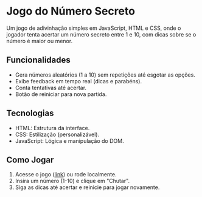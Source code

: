 # Jogo do Número Secreto

Um jogo de adivinhação simples em JavaScript, HTML e CSS, onde o jogador tenta acertar um número secreto entre 1 e 10, com dicas sobre se o número é maior ou menor.

## Funcionalidades

- Gera números aleatórios (1 a 10) sem repetições até esgotar as opções.
- Exibe feedback em tempo real (dicas e parabéns).
- Conta tentativas até acertar.
- Botão de reiniciar para nova partida.

## Tecnologias

- HTML: Estrutura da interface.
- CSS: Estilização (personalizável).
- JavaScript: Lógica e manipulação do DOM.

## Como Jogar

1. Acesse o jogo ([link](https://jogo-three-bice-10.vercel.app/)) ou rode localmente.
2. Insira um número (1-10) e clique em "Chutar".
3. Siga as dicas até acertar e reinicie para jogar novamente.

